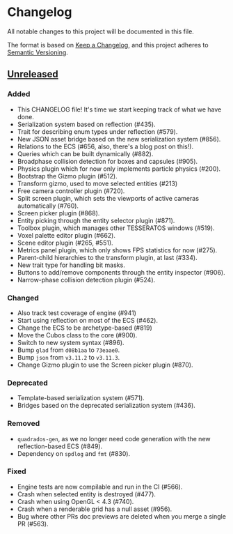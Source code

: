 # Changelog

All notable changes to this project will be documented in this file.

The format is based on [Keep a Changelog](https://keepachangelog.com/en/1.1.0/),
and this project adheres to [Semantic Versioning](https://semver.org/spec/v2.0.0.html).

## [Unreleased]

### Added

- This CHANGELOG file! It's time we start keeping track of what we have done.
- Serialization system based on reflection (#435).
- Trait for describing enum types under reflection (#579).
- New JSON asset bridge based on the new serialization system (#856).
- Relations to the ECS (#656, also, there's a blog post on this!).
- Queries which can be built dynamically (#882).
- Broadphase collision detection for boxes and capsules (#905).
- Physics plugin which for now only implements particle physics (#200).
- Bootstrap the Gizmo plugin (#512).
- Transform gizmo, used to move selected entities (#213)
- Free camera controller plugin (#720).
- Split screen plugin, which sets the viewports of active cameras automatically (#760).
- Screen picker plugin (#868).
- Entity picking through the entity selector plugin (#871).
- Toolbox plugin, which manages other TESSERATOS windows (#519).
- Voxel palette editor plugin (#662).
- Scene editor plugin (#265, #551).
- Metrics panel plugin, which only shows FPS statistics for now (#275).
- Parent-child hierarchies to the transform plugin, at last (#334).
- New trait type for handling bit masks.
- Buttons to add/remove components through the entity inspector (#906).
- Narrow-phase collision detection plugin (#524).

### Changed

- Also track test coverage of engine (#941)
- Start using reflection on most of the ECS (#462).
- Change the ECS to be archetype-based (#819)
- Move the Cubos class to the core (#900).
- Switch to new system syntax (#896).
- Bump `glad` from `d08b1aa` to `73eaae0`.
- Bump `json` from `v3.11.2` to `v3.11.3`.
- Change Gizmo plugin to use the Screen picker plugin (#870).

### Deprecated

- Template-based serialization system (#571).
- Bridges based on the deprecated serialization system (#436).

### Removed

- `quadrados-gen`, as we no longer need code generation with the new reflection-based ECS (#849).
- Dependency on `spdlog` and `fmt` (#830).

### Fixed

- Engine tests are now compilable and run in the CI (#566).
- Crash when selected entity is destroyed (#477).
- Crash when using OpenGL < 4.3 (#740).
- Crash when a renderable grid has a null asset (#956).
- Bug where other PRs doc previews are deleted when you merge a single PR (#563).

[unreleased]: https://github.com/GameDevTecnico/cubos/commits/main/
